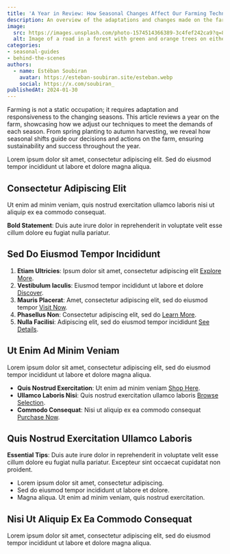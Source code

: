 ```yaml
---
title: 'A Year in Review: How Seasonal Changes Affect Our Farming Techniques'
description: An overview of the adaptations and changes made on the farm throughout the year to align with seasonal variations.
image:
  src: https://images.unsplash.com/photo-1574514366389-3c4fef242ca9?q=80&w=993&auto=format&fit=crop&ixlib=rb-4.0.3&ixid=M3wxMjA3fDB8MHxwaG90by1wYWdlfHx8fGVufDB8fHx8fA%3D%3D
  alt: Image of a road in a forest with green and orange trees on either side.
categories:
- seasonal-guides
- behind-the-scenes
authors:
  - name: Estéban Soubiran
    avatar: https://esteban-soubiran.site/esteban.webp
    social: https://x.com/soubiran_
publishedAt: 2024-01-30
---
```


Farming is not a static occupation; it requires adaptation and responsiveness to the changing seasons. This article reviews a year on the farm, showcasing how we adjust our techniques to meet the demands of each season. From spring planting to autumn harvesting, we reveal how seasonal shifts guide our decisions and actions on the farm, ensuring sustainability and success throughout the year.

Lorem ipsum dolor sit amet, consectetur adipiscing elit. Sed do eiusmod tempor incididunt ut labore et dolore magna aliqua.

## Consectetur Adipiscing Elit

Ut enim ad minim veniam, quis nostrud exercitation ullamco laboris nisi ut aliquip ex ea commodo consequat.

**Bold Statement**: Duis aute irure dolor in reprehenderit in voluptate velit esse cillum dolore eu fugiat nulla pariatur.

## Sed Do Eiusmod Tempor Incididunt

1. **Etiam Ultricies**: Ipsum dolor sit amet, consectetur adipiscing elit [Explore More](http://www.example.com).
2. **Vestibulum Iaculis**: Eiusmod tempor incididunt ut labore et dolore [Discover](http://www.example.com).
3. **Mauris Placerat**: Amet, consectetur adipiscing elit, sed do eiusmod tempor [Visit Now](http://www.example.com).
4. **Phasellus Non**: Consectetur adipiscing elit, sed do [Learn More](http://www.example.com).
5. **Nulla Facilisi**: Adipiscing elit, sed do eiusmod tempor incididunt [See Details](http://www.example.com).

## Ut Enim Ad Minim Veniam

Lorem ipsum dolor sit amet, consectetur adipiscing elit, sed do eiusmod tempor incididunt ut labore et dolore magna aliqua.

- **Quis Nostrud Exercitation**: Ut enim ad minim veniam [Shop Here](http://www.example.com).
- **Ullamco Laboris Nisi**: Quis nostrud exercitation ullamco laboris [Browse Selection](http://www.example.com).
- **Commodo Consequat**: Nisi ut aliquip ex ea commodo consequat [Purchase Now](http://www.example.com).

## Quis Nostrud Exercitation Ullamco Laboris

**Essential Tips**: Duis aute irure dolor in reprehenderit in voluptate velit esse cillum dolore eu fugiat nulla pariatur. Excepteur sint occaecat cupidatat non proident.

- Lorem ipsum dolor sit amet, consectetur adipiscing.
- Sed do eiusmod tempor incididunt ut labore et dolore.
- Magna aliqua. Ut enim ad minim veniam, quis nostrud exercitation.

## Nisi Ut Aliquip Ex Ea Commodo Consequat

Lorem ipsum dolor sit amet, consectetur adipiscing elit, sed do eiusmod tempor incididunt ut labore et dolore magna aliqua.